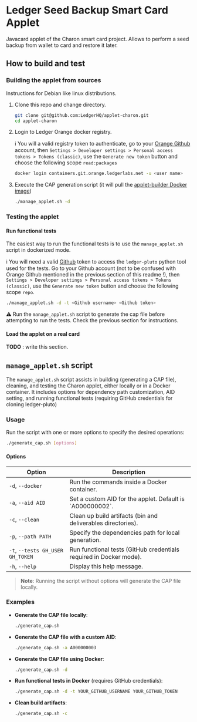 # Ledger Seed Backup Smart Card Applet

Javacard applet of the Charon smart card project. Allows to perform a seed backup from wallet to card and restore it later.

## How to build and test

### Building the applet from sources

Instructions for Debian like linux distributions.

1. Clone this repo and change directory.

    ```bash
    git clone git@github.com:LedgerHQ/applet-charon.git
    cd applet-charon
    ```

2. Login to Ledger Orange docker registry.

    :information_source: You will a valid registry token to authenticate, go to your [Orange Github](https://git.orange.ledgerlabs.net/) account, then `Settings > Developer settings > Personal access tokens > Tokens (classic)`, use the `Generate new token` button and choose the following scope `read:packages`

    ```bash
    docker login containers.git.orange.ledgerlabs.net -u <user name>
    ```

3. Execute the CAP generation script (it will pull the [applet-builder Docker image](https://git.orange.ledgerlabs.net/embedded-software/applet-builder))

    ```bash
    ./manage_applet.sh -d
    ```

### Testing the applet

#### Run functional tests

The easiest way to run the functional tests is to use the `manage_applet.sh` script in dockerized mode.

:information_source: You will need a valid [Github](https://github.com/) token to access the `ledger-pluto` python tool used for the tests. Go to your Github account (not to be confused with Orange Github mentioned in the previous section of this readme !), then `Settings > Developer settings > Personal access tokens > Tokens (classic)`, use the `Generate new token` button and choose the following scope `repo`.

```bash
./manage_applet.sh -d -t <Github username> <Github token>
```

:warning: Run the `manage_applet.sh` script to generate the cap file before attempting to run the tests. Check the previous section for instructions.

#### Load the applet on a real card

**TODO** : write this section.

## `manage_applet.sh` script

The `manage_applet.sh` script assists in building (generating a CAP file), cleaning, and testing the Charon applet, either locally or in a Docker container. It includes options for dependency path customization, AID setting, and running functional tests (requiring GitHub credentials for cloning ledger-pluto)

### Usage

Run the script with one or more options to specify the desired operations:

```bash
./generate_cap.sh [options]
```

#### Options

| Option                           | Description                                                                                          |
|----------------------------------|------------------------------------------------------------------------------------------------------|
| `-d`, `--docker`                 | Run the commands inside a Docker container.                                                          |
| `-a`, `--aid AID`                | Set a custom AID for the applet. Default is \`A000000002\`.                                          |
| `-c`, `--clean`                  | Clean up build artifacts (bin and deliverables directories).                                         |
| `-p`, `--path PATH`              | Specify the dependencies path for local generation.                                                  |
| `-t`, `--tests GH_USER GH_TOKEN` | Run functional tests (GitHub credentials required in Docker mode).                                   |
| `-h`, `--help`                   | Display this help message.                                                                           |

> **Note**: Running the script without options will generate the CAP file locally.

### Examples

- **Generate the CAP file locally**:

    ```bash
    ./generate_cap.sh
    ```

- **Generate the CAP file with a custom AID**:

    ```bash
    ./generate_cap.sh -a A000000003
    ```

- **Generate the CAP file using Docker**:

    ```bash
    ./generate_cap.sh -d
    ```

- **Run functional tests in Docker** (requires GitHub credentials):

    ```bash
    ./generate_cap.sh -d -t YOUR_GITHUB_USERNAME YOUR_GITHUB_TOKEN
    ```

- **Clean build artifacts**:

    ```bash
    ./generate_cap.sh -c
    ```
